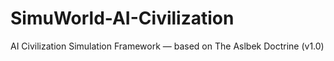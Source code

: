 # SimuWorld-AI-Civilization
AI Civilization Simulation Framework — based on The Aslbek Doctrine (v1.0)
